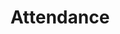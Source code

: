 ---
title: "Attendance"
workflowContent: [
        {
          i: "0",
          image: "/image/parents-can-apply-for-leave.png",
          alternateText: "Parents can apply for leave",
          heading: "Parents can apply for leave"
        },
        {
          i: "1",
          image: "/image/leave-approval-by-admin.png",
          alternateText: "Leave approval by admin",
          heading: "Leave approval by admin"
        },
        {
          i: "2",
          "image":"/image/teacher-takes-attendance.png",
          "alternateText":"Teacher takes attendance",
          "heading":"Teacher takes attendance"
        },
        {
          i: "3",
          image: "/image/notification-to-parents-on-app.png",
          alternateText: "Notification to parents on app",
          heading: "Notification to parents on app"
        },
        {
          i: "end",
          image: "/image/reports-for-school-admin.png",
          alternateText: "Reports for school admin",
          heading: "Reports for school admin"
        }
      ]
typeofpage: "workflow"
weight:
draft: false
---